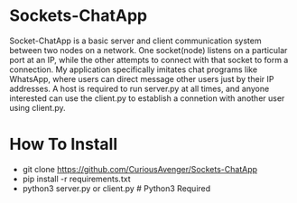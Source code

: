 # Sockets-ChatApp
Socket-ChatApp is a basic server and client communication system between two nodes on a network. One socket(node) listens on a particular port at an IP, while the other attempts to connect with that socket to form a connection. My application specifically imitates chat programs like WhatsApp, where users can direct message other users just by their IP addresses. A host is required to run server.py at all times, and anyone interested can use the client.py to establish a connetion with another user using client.py. 

# How To Install
- git clone https://github.com/CuriousAvenger/Sockets-ChatApp
- pip install -r requirements.txt
- python3 server.py or client.py # Python3 Required
